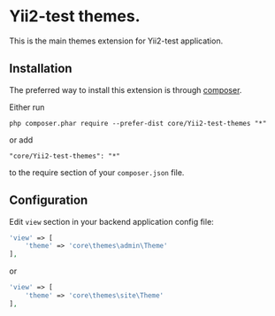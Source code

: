 Yii2-test themes.
=======================
This is the main themes extension for Yii2-test application.

Installation
------------

The preferred way to install this extension is through [composer](http://getcomposer.org/download/).

Either run

```
php composer.phar require --prefer-dist core/Yii2-test-themes "*"
```

or add

```
"core/Yii2-test-themes": "*"
```

to the require section of your `composer.json` file.

Configuration
-------------

Edit `view` section in your backend application config file:

```php
'view' => [
    'theme' => 'core\themes\admin\Theme'
],
```

or

```php
'view' => [
    'theme' => 'core\themes\site\Theme'
],
```